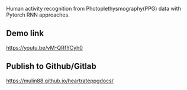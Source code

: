 Human activity recognition from Photoplethysmography(PPG) data
with Pytorch RNN approaches.

## Demo link
https://youtu.be/vM-QRfYCyh0

## Publish to Github/Gitlab
https://mulin88.github.io/heartrateppgdocs/

